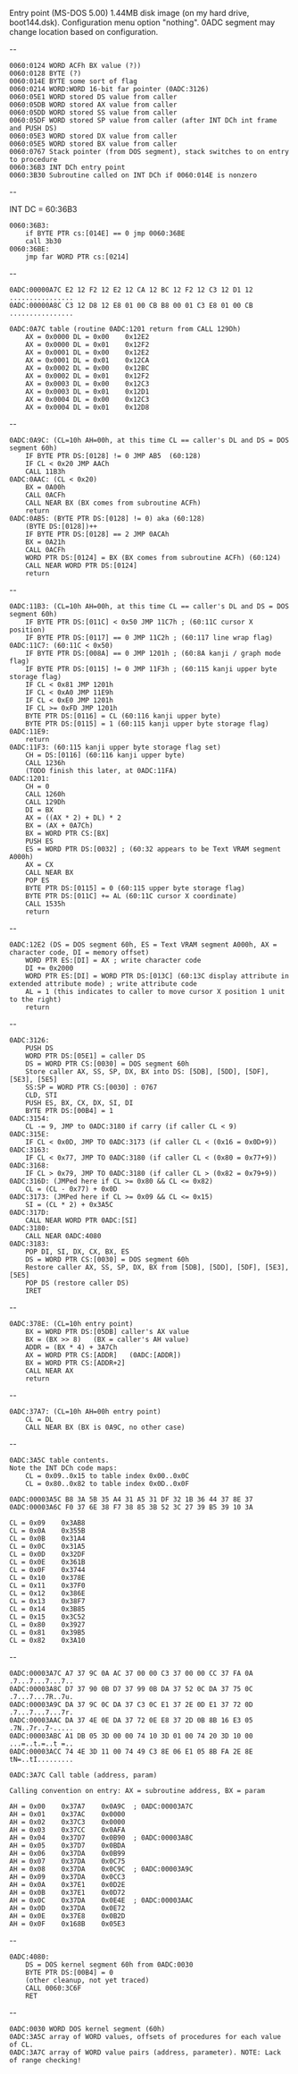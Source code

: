 Entry point (MS-DOS 5.00) 1.44MB disk image (on my hard drive, boot144.dsk). Configuration menu option "nothing". 0ADC segment may change location based on configuration.

--

    0060:0124 WORD ACFh BX value (?))
    0060:0128 BYTE (?)
    0060:014E BYTE some sort of flag
    0060:0214 WORD:WORD 16-bit far pointer (0ADC:3126)
    0060:05E1 WORD stored DS value from caller
    0060:05DB WORD stored AX value from caller
    0060:05DD WORD stored SS value from caller
    0060:05DF WORD stored SP value from caller (after INT DCh int frame and PUSH DS)
    0060:05E3 WORD stored DX value from caller
    0060:05E5 WORD stored BX value from caller
    0060:0767 Stack pointer (from DOS segment), stack switches to on entry to procedure
    0060:36B3 INT DCh entry point
    0060:3B30 Subroutine called on INT DCh if 0060:014E is nonzero

--

INT DC = 60:36B3

    0060:36B3:
        if BYTE PTR cs:[014E] == 0 jmp 0060:36BE
        call 3b30
    0060:36BE:
        jmp far WORD PTR cs:[0214]

--

    0ADC:00000A7C E2 12 F2 12 E2 12 CA 12 BC 12 F2 12 C3 12 D1 12  ................
    0ADC:00000A8C C3 12 D8 12 E8 01 00 CB B8 00 01 C3 E8 01 00 CB  ................
    
    0ADC:0A7C table (routine 0ADC:1201 return from CALL 129Dh)
        AX = 0x0000 DL = 0x00    0x12E2
        AX = 0x0000 DL = 0x01    0x12F2
        AX = 0x0001 DL = 0x00    0x12E2
        AX = 0x0001 DL = 0x01    0x12CA
        AX = 0x0002 DL = 0x00    0x12BC
        AX = 0x0002 DL = 0x01    0x12F2
        AX = 0x0003 DL = 0x00    0x12C3
        AX = 0x0003 DL = 0x01    0x12D1
        AX = 0x0004 DL = 0x00    0x12C3
        AX = 0x0004 DL = 0x01    0x12D8

--

    0ADC:0A9C: (CL=10h AH=00h, at this time CL == caller's DL and DS = DOS segment 60h)
        IF BYTE PTR DS:[0128] != 0 JMP AB5  (60:128)
        IF CL < 0x20 JMP AACh
        CALL 11B3h
    0ADC:0AAC: (CL < 0x20)
        BX = 0A00h
        CALL 0ACFh
        CALL NEAR BX (BX comes from subroutine ACFh)
        return
    0ADC:0AB5: (BYTE PTR DS:[0128] != 0) aka (60:128)
        (BYTE DS:[0128])++
        IF BYTE PTR DS:[0128] == 2 JMP 0ACAh
        BX = 0A21h
        CALL 0ACFh
        WORD PTR DS:[0124] = BX (BX comes from subroutine ACFh) (60:124)
        CALL NEAR WORD PTR DS:[0124]
        return

--

    0ADC:11B3: (CL=10h AH=00h, at this time CL == caller's DL and DS = DOS segment 60h)
        IF BYTE PTR DS:[011C] < 0x50 JMP 11C7h ; (60:11C cursor X position)
        IF BYTE PTR DS:[0117] == 0 JMP 11C2h ; (60:117 line wrap flag)
    0ADC:11C7: (60:11C < 0x50)
        IF BYTE PTR DS:[008A] == 0 JMP 1201h ; (60:8A kanji / graph mode flag)
        IF BYTE PTR DS:[0115] != 0 JMP 11F3h ; (60:115 kanji upper byte storage flag)
        IF CL < 0x81 JMP 1201h
        IF CL < 0xA0 JMP 11E9h
        IF CL < 0xE0 JMP 1201h
        IF CL >= 0xFD JMP 1201h
        BYTE PTR DS:[0116] = CL (60:116 kanji upper byte)
        BYTE PTR DS:[0115] = 1 (60:115 kanji upper byte storage flag)
    0ADC:11E9:
        return
    0ADC:11F3: (60:115 kanji upper byte storage flag set)
        CH = DS:[0116] (60:116 kanji upper byte)
        CALL 1236h
        (TODO finish this later, at 0ADC:11FA)
    0ADC:1201:
        CH = 0
        CALL 1260h
        CALL 129Dh
        DI = BX
        AX = ((AX * 2) + DL) * 2
        BX = (AX + 0A7Ch)
        BX = WORD PTR CS:[BX]
        PUSH ES
        ES = WORD PTR DS:[0032] ; (60:32 appears to be Text VRAM segment A000h)
        AX = CX
        CALL NEAR BX
        POP ES
        BYTE PTR DS:[0115] = 0 (60:115 upper byte storage flag)
        BYTE PTR DS:[011C] += AL (60:11C cursor X coordinate)
        CALL 1535h
        return

--

    0ADC:12E2 (DS = DOS segment 60h, ES = Text VRAM segment A000h, AX = character code, DI = memory offset)
        WORD PTR ES:[DI] = AX ; write character code
        DI += 0x2000
        WORD PTR ES:[DI] = WORD PTR DS:[013C] (60:13C display attribute in extended attribute mode) ; write attribute code
        AL = 1 (this indicates to caller to move cursor X position 1 unit to the right)
        return

--

    0ADC:3126:
        PUSH DS
        WORD PTR DS:[05E1] = caller DS
        DS = WORD PTR CS:[0030] = DOS segment 60h
        Store caller AX, SS, SP, DX, BX into DS: [5DB], [5DD], [5DF], [5E3], [5E5]
        SS:SP = WORD PTR CS:[0030] : 0767
        CLD, STI
        PUSH ES, BX, CX, DX, SI, DI
        BYTE PTR DS:[00B4] = 1
    0ADC:3154:
        CL -= 9, JMP to 0ADC:3180 if carry (if caller CL < 9)
    0ADC:315E:
        IF CL < 0x0D, JMP TO 0ADC:3173 (if caller CL < (0x16 = 0x0D+9))
    0ADC:3163:
        IF CL < 0x77, JMP TO 0ADC:3180 (if caller CL < (0x80 = 0x77+9))
    0ADC:3168:
        IF CL > 0x79, JMP TO 0ADC:3180 (if caller CL > (0x82 = 0x79+9))
    0ADC:316D: (JMPed here if CL >= 0x80 && CL <= 0x82)
        CL = (CL - 0x77) + 0x0D
    0ADC:3173: (JMPed here if CL >= 0x09 && CL <= 0x15)
        SI = (CL * 2) + 0x3A5C
    0ADC:317D:
        CALL NEAR WORD PTR 0ADC:[SI]
    0ADC:3180:
        CALL NEAR 0ADC:4080
    0ADC:3183:
        POP DI, SI, DX, CX, BX, ES
        DS = WORD PTR CS:[0030] = DOS segment 60h
        Restore caller AX, SS, SP, DX, BX from [5DB], [5DD], [5DF], [5E3], [5E5]
        POP DS (restore caller DS)
        IRET

--

    0ADC:378E: (CL=10h entry point)
        BX = WORD PTR DS:[05DB] caller's AX value
        BX = (BX >> 8)   (BX = caller's AH value)
        ADDR = (BX * 4) + 3A7Ch
        AX = WORD PTR CS:[ADDR]   (0ADC:[ADDR])
        BX = WORD PTR CS:[ADDR+2]
        CALL NEAR AX
        return

--

    0ADC:37A7: (CL=10h AH=00h entry point)
        CL = DL
        CALL NEAR BX (BX is 0A9C, no other case)

--

    0ADC:3A5C table contents.
    Note the INT DCh code maps:
        CL = 0x09..0x15 to table index 0x00..0x0C
        CL = 0x80..0x82 to table index 0x0D..0x0F

    0ADC:00003A5C B8 3A 5B 35 A4 31 A5 31 DF 32 1B 36 44 37 8E 37
    0ADC:00003A6C F0 37 6E 38 F7 38 85 3B 52 3C 27 39 B5 39 10 3A

    CL = 0x09    0x3AB8
    CL = 0x0A    0x355B
    CL = 0x0B    0x31A4
    CL = 0x0C    0x31A5
    CL = 0x0D    0x32DF
    CL = 0x0E    0x361B
    CL = 0x0F    0x3744
    CL = 0x10    0x378E
    CL = 0x11    0x37F0
    CL = 0x12    0x386E
    CL = 0x13    0x38F7
    CL = 0x14    0x3B85
    CL = 0x15    0x3C52
    CL = 0x80    0x3927
    CL = 0x81    0x39B5
    CL = 0x82    0x3A10

--
    
    0ADC:00003A7C A7 37 9C 0A AC 37 00 00 C3 37 00 00 CC 37 FA 0A  .7...7...7...7..
    0ADC:00003A8C D7 37 90 0B D7 37 99 0B DA 37 52 0C DA 37 75 0C  .7...7...7R..7u.
    0ADC:00003A9C DA 37 9C 0C DA 37 C3 0C E1 37 2E 0D E1 37 72 0D  .7...7...7...7r.
    0ADC:00003AAC DA 37 4E 0E DA 37 72 0E E8 37 2D 0B 8B 16 E3 05  .7N..7r..7-.....
    0ADC:00003ABC A1 DB 05 3D 00 00 74 10 3D 01 00 74 20 3D 10 00  ...=..t.=..t =..
    0ADC:00003ACC 74 4E 3D 11 00 74 49 C3 8E 06 E1 05 8B FA 2E 8E  tN=..tI.........

    0ADC:3A7C Call table (address, param)

    Calling convention on entry: AX = subroutine address, BX = param
    
    AH = 0x00    0x37A7    0x0A9C  ; 0ADC:00003A7C
    AH = 0x01    0x37AC    0x0000
    AH = 0x02    0x37C3    0x0000
    AH = 0x03    0x37CC    0x0AFA
    AH = 0x04    0x37D7    0x0B90  ; 0ADC:00003A8C
    AH = 0x05    0x37D7    0x0BDA
    AH = 0x06    0x37DA    0x0B99
    AH = 0x07    0x37DA    0x0C75
    AH = 0x08    0x37DA    0x0C9C  ; 0ADC:00003A9C
    AH = 0x09    0x37DA    0x0CC3
    AH = 0x0A    0x37E1    0x0D2E
    AH = 0x0B    0x37E1    0x0D72
    AH = 0x0C    0x37DA    0x0E4E  ; 0ADC:00003AAC
    AH = 0x0D    0x37DA    0x0E72
    AH = 0x0E    0x37E8    0x0B2D
    AH = 0x0F    0x168B    0x05E3

--

    0ADC:4080:
        DS = DOS kernel segment 60h from 0ADC:0030
        BYTE PTR DS:[00B4] = 0
        (other cleanup, not yet traced)
        CALL 0060:3C6F
        RET

--

    0ADC:0030 WORD DOS kernel segment (60h)
    0ADC:3A5C array of WORD values, offsets of procedures for each value of CL.
    0ADC:3A7C array of WORD value pairs (address, parameter). NOTE: Lack of range checking!

